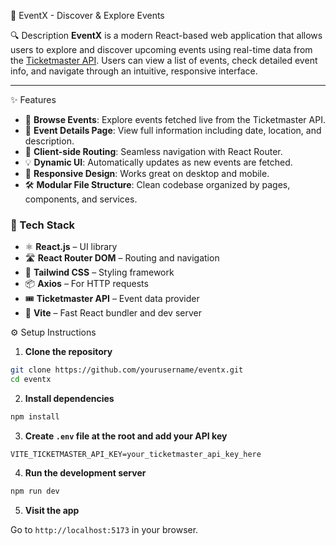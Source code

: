  📅 EventX - Discover & Explore Events

🔍 Description
**EventX** is a modern React-based web application that allows users to explore and discover upcoming events using real-time data from the [Ticketmaster API](https://developer.ticketmaster.com/). Users can view a list of events, check detailed event info, and navigate through an intuitive, responsive interface.

---

✨ Features

- 🔎 **Browse Events**: Explore events fetched live from the Ticketmaster API.
- 📄 **Event Details Page**: View full information including date, location, and description.
- 🔗 **Client-side Routing**: Seamless navigation with React Router.
- 💡 **Dynamic UI**: Automatically updates as new events are fetched.
- 🎨 **Responsive Design**: Works great on desktop and mobile.
- 🛠️ **Modular File Structure**: Clean codebase organized by pages, components, and services.

### 🧰 Tech Stack

- ⚛️ **React.js** – UI library
- 🛣️ **React Router DOM** – Routing and navigation
- 💅 **Tailwind CSS** – Styling framework
- 📦 **Axios** – For HTTP requests
- 🎟️ **Ticketmaster API** – Event data provider
- 🧠 **Vite** – Fast React bundler and dev server

⚙️ Setup Instructions

1. **Clone the repository**

```bash
git clone https://github.com/yourusername/eventx.git
cd eventx
```

2. **Install dependencies**

```bash
npm install
```

3. **Create `.env` file at the root and add your API key**

```env
VITE_TICKETMASTER_API_KEY=your_ticketmaster_api_key_here
```

4. **Run the development server**

```bash
npm run dev
```

5. **Visit the app**

Go to `http://localhost:5173` in your browser.

